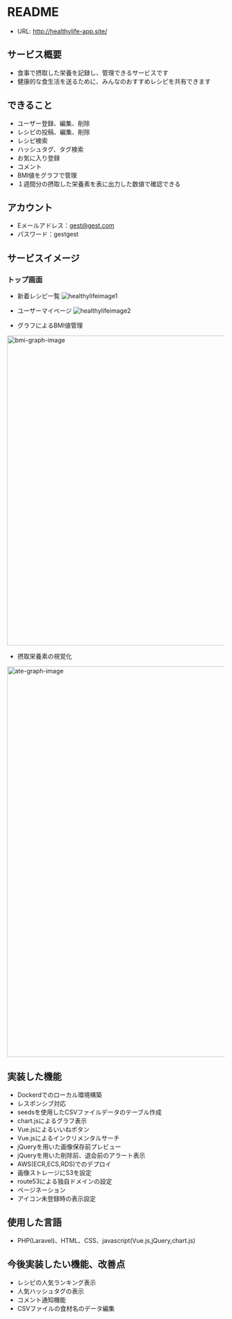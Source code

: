 # README
- URL: http://healthylife-app.site/


## サービス概要
- 食事で摂取した栄養を記録し、管理できるサービスです
- 健康的な食生活を送るために、みんなのおすすめレシピを共有できます


## できること

- ユーザー登録、編集、削除
- レシピの投稿、編集、削除
- レシピ検索
- ハッシュタグ、タグ検索
- お気に入り登録
- コメント
- BMI値をグラフで管理
- １週間分の摂取した栄養素を表に出力した数値で確認できる


## アカウント

- Eメールアドレス：gest@gest.com
- パスワード：gestgest

## サービスイメージ

### トップ画面

- 新着レシピ一覧
![healthylifeimage1](https://user-images.githubusercontent.com/59483718/89257342-eecf7800-d660-11ea-8c5b-9546cd464ff8.jpg)

- ユーザーマイページ
![healthylifeimage2](https://user-images.githubusercontent.com/59483718/89257010-4e795380-d660-11ea-92f4-19b2fb2beda1.jpg)


- グラフによるBMI値管理
<img width="717" alt="bmi-graph-image" src="https://user-images.githubusercontent.com/59483718/89257091-7799e400-d660-11ea-84c3-def354b38dc2.png">


- 摂取栄養素の視覚化
<img width="903" alt="ate-graph-image" src="https://user-images.githubusercontent.com/59483718/89257072-6cdf4f00-d660-11ea-9cd1-29545642317e.png">


## 実装した機能

- Dockerdでのローカル環境構築
- レスポンシブ対応
- seedsを使用したCSVファイルデータのテーブル作成
- chart.jsによるグラフ表示
- Vue.jsによるいいねボタン
- Vue.jsによるインクリメンタルサーチ
- jQueryを用いた画像保存前プレビュー
- jQueryを用いた削除前、退会前のアラート表示
- AWS(ECR,ECS,RDS)でのデプロイ
- 画像ストレージにS3を設定
- route53による独自ドメインの設定
- ページネーション
- アイコン未登録時の表示設定

## 使用した言語

- PHP(Laravel)、HTML、CSS、javascript(Vue.js,jQuery,chart.js)

## 今後実装したい機能、改善点

- レシピの人気ランキング表示
- 人気ハッシュタグの表示
- コメント通知機能
- CSVファイルの食材名のデータ編集